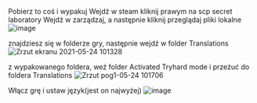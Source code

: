 Pobierz to coś i wypakuj
Wejdź w steam kliknij prawym na scp secret laboratory
Wejdź w zarządzaj, a następnie kliknij przeglądaj pliki lokalne
![image](https://user-images.githubusercontent.com/61940380/119317368-4edaed80-bc78-11eb-9bd2-c3da9a0906fb.png)

znajdziesz się w folderze gry, następnie wejdź w folder Translations
![Zrzut ekranu 2021-05-24 101328](https://user-images.githubusercontent.com/61940380/119317745-babd5600-bc78-11eb-978e-f6ab9ab5ed44.png)

z wypakowanego foldera, weź folder Activated Tryhard mode i przeżuć do foldera Translations
![Zrzut pog1-05-24 101706](https://user-images.githubusercontent.com/61940380/119318177-433bf680-bc79-11eb-954b-8a39304d7beb.png)

Włącz grę i ustaw język(jest on najwyżej)
![image](https://user-images.githubusercontent.com/61940380/119318490-b0e82280-bc79-11eb-938e-004a410ef028.png)

